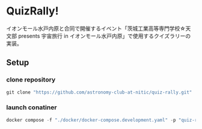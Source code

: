 <!-- markdownlint-disable MD026 MD033 MD041 -->

# QuizRally!

イオンモール水戸内原と合同で開催するイベント「茨城工業高等専門学校☆天文部 presents 宇宙旅行 in イオンモール水戸内原」で使用するクイズラリーの実装。

## Setup

### clone repository

```powershell
git clone "https://github.com/astronomy-club-at-nitic/quiz-rally.git"
```

### launch conatiner

```powershell
docker compose -f "./docker/docker-compose.development.yaml" -p "quiz-rally" up -d
```
